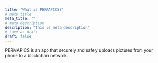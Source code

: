 ```yaml
---
title: "What is PERMAPICS?"
# meta title
meta_title: ""
# meta description
description: "This is meta description"
# save as draft
draft: false
---
```


PERMAPICS is an app that securely and safely uploads pictures from your phone to a blockchain network.
